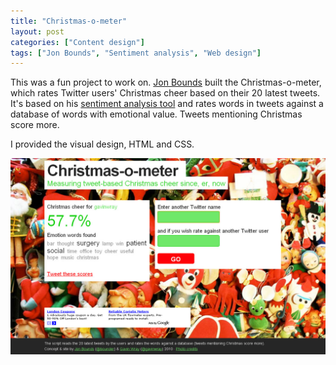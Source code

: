 ```yaml
---
title: "Christmas-o-meter"
layout: post
categories: ["Content design"]
tags: ["Jon Bounds", "Sentiment analysis", "Web design"]
---
```


This was a fun project to work on. [Jon Bounds](http://www.jonbounds.co.uk/) built the Christmas-o-meter, which rates Twitter users' Christmas cheer based on their 20 latest tweets. It's based on his [sentiment analysis tool](http://www.jonbounds.co.uk/blog/989/is-birmingham-happy/) and rates words in tweets against a database of words with emotional value. Tweets mentioning Christmas score more.

I provided the visual design, HTML and CSS.

![Christmas-o-meter home page](/assets/2010/12/christmasometer-full-size.jpg)
